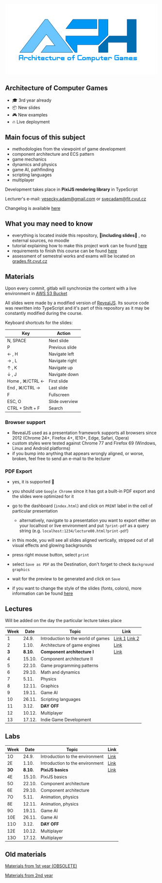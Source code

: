 <p align="center">
    <img alt="MI-APH" src="./docs/aph_logo.png" width="770">
</p>


## Architecture of Computer Games

- 🎓 3rd year already
- 📦 New slides
- 🎮 New examples
- 🔥 Live deployment


## Main focus of this subject

- methodologies from the viewpoint of game development
- component architecture and ECS pattern
- game mechanics
- dynamics and physics
- game AI, pathfinding
- scripting languages
- multiplayer

Development takes place in **PixiJS rendering library** in TypeScript

Lecturer's e-mail: [vesecky.adam@gmail.com](mailto:vesecky.adam@gmail.com) or [svecadam@fit.cvut.cz](mailto:svecadam@fit.cvut.cz)

Changelog is available [here](./CHANGELOG.md)

## What you may need to know

- everything is located inside this repository, **🙌including slides🙌** , no external sources, no moodle
- tutorial explaining how to make this project work can be found [here](./docs/environment.md)
- requirements to finish this course can be found [here](./docs/requirements.md)
- assessment of semestral works and exams will be located on [grades.fit.cvut.cz](https://grades.fit.cvut.cz/)

## Materials

Upon every commit, gitlab will synchronize the content with a live environment in [AWS S3 Bucket](http://dodoworks.s3-website.eu-central-1.amazonaws.com/)

All slides were made by a modified version of [RevealJS](https://github.com/hakimel/reveal.js/). Its source code was rewritten into TypeScript and it's part of this repository as it may be constantly modified during the course.

Keyboard shortcuts for the slides:

| Key | Action | 
| ------ | ------ | 
| N, SPACE | Next slide | 
| P | Previous slide |
| ← , H | Navigate left |
| → , L | Navigate right |
| ↑ , K | Navigate up |
| ↓ , J | Navigate down |
| Home , ⌘/CTRL ← | First slide |
| End , ⌘/CTRL → | Last slide |
| F | Fullscreen |
| ESC, O | Slide overview |
| CTRL + Shift + F | Search |

### Browser support

- RevealJS used as a presentation framework supports all browsers since 2012 (Chrome 24+, Firefox 4+, IE10+, Edge, Safari, Opera)
- custom styles were tested against Chrome 77 and Firefox 69 (Windows, Linux and Android platforms)
- if you bump into anything that appears wrongly aligned, or worse, broken, feel free to send an e-mail to the lecturer

### PDF Export

- yes, it is supported 🙌
- you should use `Google Chrome` since it has got a built-in PDF export and the slides were optimized for it
- go to the dashboard (`index.html`) and click on `PRINT` label in the cell of particular presentation
  - alternatively, navigate to a presentation you want to export either on your localhost or live environment and put `?print-pdf` as a query string (e.g. `localhost:1234/lecture00.html?print-pdf`)
- in this mode, you will see all slides aligned vertically, stripped out of all visual effects and glowing backgrounds
- press right mouse button, select `print`
- select `Save as PDF` as the Destination, don't forget to check `Background graphics`
- wait for the preview to be generated and click on `Save`

- if you want to change the style of the slides (fonts, colors), more information can be found [here](./docs/environment.md)

## Lectures

Will be added on the day the particular lecture takes place

| Week | Date | Topic | Link |
| ------ | ------ | ------ | ------ |
| 1 | 24.9. | Introduction to the world of games | [Link 1](http://dodoworks.s3-website.eu-central-1.amazonaws.com/lecture00.html) [Link 2](http://dodoworks.s3-website.eu-central-1.amazonaws.com/lecture01.html)  |
| 2 | 1.10. | Architecture of game engines |  [Link](http://dodoworks.s3-website.eu-central-1.amazonaws.com/lecture02.html) |
| **3** | **8.10.** | **Component architecture I** |  [Link](http://dodoworks.s3-website.eu-central-1.amazonaws.com/lecture03.html) |
| 4 | 15.10. | Component architecture II | |
| 5 | 22.10. | Game programming patterns | |
| 6 | 29.10. | Math and dynamics | |
| 7 | 5.11. | Physics | |
| 8 | 12.11. | Graphics | |
| 9 | 19.11. | Game AI | |
| 10 | 26.11. | Scripting languages | |
| 11 | 3.12. | **DAY OFF** | |
| 12 | 10.12. | Multiplayer | |
| 13 | 17.12. | Indie Game Development | |


## Labs

| Week | Date | Topic | Link |
| ------ | ------ | ------ | ------ |
| 1O | 24.9. | Introduction to the environment | [Link](http://dodoworks.s3-website.eu-central-1.amazonaws.com/lab01.html) |
| 2E | 1.10. | Introduction to the environment | [Link](http://dodoworks.s3-website.eu-central-1.amazonaws.com/lab01.html) |
| **3O** | **8.10.** | **PixiJS basics** | [Link](http://dodoworks.s3-website.eu-central-1.amazonaws.com/lab02.html) |
| 4E | 15.10. | PixiJS basics | |
| 5O | 22.10. | Component architecture  | |
| 6E | 29.10. | Component architecture | |
| 7O | 5.11. | Animation, physics  | |
| 8E | 12.11. | Animation, physics | |
| 9O | 19.11. | Game AI | |
| 10E | 26.11. | Game AI | |
| 11O | 3.12. | **DAY OFF**  | |
| 12E | 10.12. | Multiplayer | |
| 13O | 17.12. | Multiplayer | |

## Old materials

[Materials from 1st year (OBSOLETE)](https://www.dropbox.com/s/89su9beu24a0m1r/FIT_APH_2017.zip?dl=0)

[Materials from 2nd year](https://www.dropbox.com/s/pin6nvqp714hh7x/FIT_APH.zip?dl=0)


